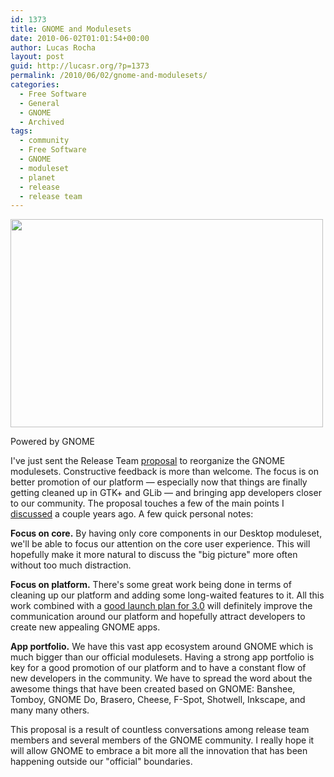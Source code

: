 ```yaml
---
id: 1373
title: GNOME and Modulesets
date: 2010-06-02T01:01:54+00:00
author: Lucas Rocha
layout: post
guid: http://lucasr.org/?p=1373
permalink: /2010/06/02/gnome-and-modulesets/
categories:
  - Free Software
  - General
  - GNOME
  - Archived
tags:
  - community
  - Free Software
  - GNOME
  - moduleset
  - planet
  - release
  - release team
---
```

<div style="width: 510px" class="wp-caption alignnone">
  <a href="http://www.flickr.com/photos/lucasrocha/832259254/"><img src="http://farm2.static.flickr.com/1230/832259254_703fd02ba6.jpg" width="500" height="333" /></a>
  <p class="wp-caption-text">
    Powered by GNOME
  </p>
</div>

I've just sent the Release Team
[proposal](http://mail.gnome.org/archives/devel-announce-list/2010-June/msg00000.html)
to reorganize the GNOME modulesets. Constructive feedback is more than welcome.
The focus is on better promotion of our platform — especially now that things
are finally getting cleaned up in GTK+ and GLib — and bringing app developers
closer to our community. The proposal touches a few of the main points I
[discussed](http://lucasr.org/2008/06/15/notes-on-the-future-of-gnome-problems-and-questions/)
a couple years ago. A few quick personal notes:

**Focus on core.** By having only core components in our Desktop moduleset,
we'll be able to focus our attention on the core user experience. This will
hopefully make it more natural to discuss the "big picture" more often
without too much distraction.

**Focus on platform.** There's some great work being done in terms of cleaning
up our platform and adding some long-waited features to it. All this work
combined with a [good launch plan for
3.0](http://live.gnome.org/ThreePointZero/MarketingRoadmap) will definitely
improve the communication around our platform and hopefully attract developers
to create new appealing GNOME apps.

**App portfolio.** We have this vast app ecosystem around GNOME which is much
bigger than our official modulesets. Having a strong app portfolio is key for a
good promotion of our platform and to have a constant flow of new developers in
the community. We have to spread the word about the awesome things that have
been created based on GNOME: Banshee, Tomboy, GNOME Do, Brasero, Cheese,
F-Spot, Shotwell, Inkscape, and many many others.

This proposal is a result of countless conversations among release team members
and several members of the GNOME community. I really hope it will allow GNOME
to embrace a bit more all the innovation that has been happening outside our
"official" boundaries.
